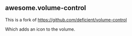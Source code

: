 ## awesome.volume-control

This is a fork of
https://github.com/deficient/volume-control

Which adds an icon to the volume.
